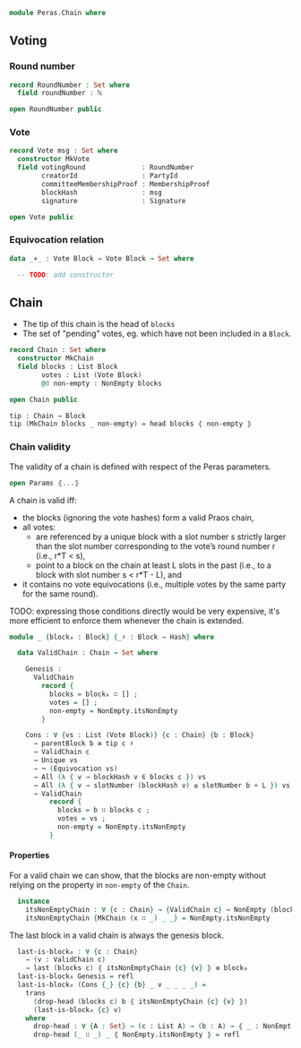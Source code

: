 ```agda
module Peras.Chain where
```

<!--
```agda
open import Data.Bool using (_∧_)
open import Data.Nat using (ℕ)

open import Peras.Crypto
open import Peras.Block
open import Peras.Params

open import Haskell.Prelude
```
-->

## Voting

### Round number

```agda
record RoundNumber : Set where
  field roundNumber : ℕ

open RoundNumber public
```

<!--
```agda
{-# COMPILE AGDA2HS RoundNumber deriving Eq #-}
```
-->

### Vote

```agda
record Vote msg : Set where
  constructor MkVote
  field votingRound              : RoundNumber
        creatorId                : PartyId
        committeeMembershipProof : MembershipProof
        blockHash                : msg
        signature                : Signature

open Vote public
```

<!--
```agda
{-# COMPILE AGDA2HS Vote deriving Eq #-}
```
-->

<!--
```agda
{-
toSignable : ∀{msg} → Vote msg -> ByteString
toSignable _ = emptyBS -- const ""
-}

{-
postulate
  makeVote : ∀{msg} → RoundNumber -> PartyId -> msg -> Vote msg
-}
```
-->

### Equivocation relation

```agda
data _∻_ : Vote Block → Vote Block → Set where

  -- TODO: add constructor
```
<!--
```agda
-- | A vote is valid if the committee-membership proof and the signature are valid.
{-
isValid : ∀{msg} → Vote msg -> Bool
isValid v@(vote _ (MkPartyId vkey) committeeMembershipProof _ signature) =
  isCommitteeMember vkey committeeMembershipProof
    ∧ verify vkey signature (toSignable v)
-}
```
-->

## Chain

 * The tip of this chain is the head of `blocks`
 * The set of "pending" votes, eg. which have not been included in a `Block`.

```agda
record Chain : Set where
  constructor MkChain
  field blocks : List Block
        votes : List (Vote Block)
        @0 non-empty : NonEmpty blocks

open Chain public
```

<!--
```agda
{-# COMPILE AGDA2HS Chain deriving Eq #-}
```
-->

```agda
tip : Chain → Block
tip (MkChain blocks _ non-empty) = head blocks ⦃ non-empty ⦄
```

<!--
```agda
{-# COMPILE AGDA2HS tip #-}
```
-->

### Chain validity

<!--
```agda
open import Data.List.Relation.Unary.Unique.Propositional {A = Vote Block}
open import Data.List.Relation.Unary.AllPairs.Core _∻_ renaming (AllPairs to Equivocation)
open import Relation.Nullary.Negation using (¬_)

open Block

open import Data.Nat using (_≤_; _∸_)
open import Data.List.Membership.Propositional using (_∈_)
```
-->
The validity of a chain is defined with respect of the Peras parameters.
```agda
open Params ⦃...⦄
```
A chain is valid iff:
  * the blocks (ignoring the vote hashes) form a valid Praos chain,
  * all votes:
    * are referenced by a unique block with a slot number $s$
      strictly larger than the slot number corresponding to the
      vote’s round number r (i.e., r*T < s),
    * point to a block on the chain at least L slots in the past
      (i.e., to a block with slot number s < r*T - L), and
  * it contains no vote equivocations (i.e., multiple votes by the
    same party for the same round).

TODO: expressing those conditions directly would be very expensive,
it's more efficient to enforce them whenever the chain is extended.

```agda
module _ {block₀ : Block} {_♯ : Block → Hash} where

  data ValidChain : Chain → Set where

    Genesis :
      ValidChain
        record {
          blocks = block₀ ∷ [] ;
          votes = [] ;
          non-empty = NonEmpty.itsNonEmpty
        }

    Cons : ∀ {vs : List (Vote Block)} {c : Chain} {b : Block}
      → parentBlock b ≡ tip c ♯
      → ValidChain c
      → Unique vs
      → ¬ (Equivocation vs)
      → All (λ { v → blockHash v ∈ blocks c }) vs
      → All (λ { v → slotNumber (blockHash v) ≤ slotNumber b ∸ L }) vs
      → ValidChain
          record {
            blocks = b ∷ blocks c ;
            votes = vs ;
            non-empty = NonEmpty.itsNonEmpty
          }
```

#### Properties

For a valid chain we can show, that the blocks are non-empty without relying on the
property in `non-empty` of the `Chain`.

```agda
  instance
    itsNonEmptyChain : ∀ {c : Chain} → {ValidChain c} → NonEmpty (blocks c)
    itsNonEmptyChain {MkChain (x ∷ _) _ _} = NonEmpty.itsNonEmpty
```

The last block in a valid chain is always the genesis block.

```agda
  last-is-block₀ : ∀ {c : Chain}
    → (v : ValidChain c)
    → last (blocks c) ⦃ itsNonEmptyChain {c} {v} ⦄ ≡ block₀
  last-is-block₀ Genesis = refl
  last-is-block₀ (Cons {_} {c} {b} _ v _ _ _ _) =
    trans
      (drop-head (blocks c) b ⦃ itsNonEmptyChain {c} {v} ⦄)
      (last-is-block₀ {c} v)
    where
      drop-head : ∀ {A : Set} → (c : List A) → (b : A) → ⦃ _ : NonEmpty c ⦄ → last (b ∷ c) ≡ last c
      drop-head (_ ∷ _) _ ⦃ NonEmpty.itsNonEmpty ⦄ = refl
```

<!--
```agda
-- | `foldl` does not exist in `Haskell.Prelude` so let's roll our own
-- but let's make it total.
foldl1Maybe : ∀ {a : Set} -> (a -> a -> a) -> List a -> Maybe a
foldl1Maybe f xs =
  foldl (λ m y -> Just (case m of λ where
                             Nothing -> y
                             (Just x)  -> f x y))
        Nothing xs

{-# COMPILE AGDA2HS foldl1Maybe #-}

open import Haskell.Prelude

instance
  postulate
    iBlockEq : Eq Block

-- {-# COMPILE AGDA2HS iBlockEq #-}

prefix : List Block -> List Block -> List Block -> List Block
prefix acc (x ∷ xs) (y ∷ ys) =
  if x == y
   then prefix (x ∷ acc) xs ys
   else reverse acc
prefix acc _ _ = reverse acc

{-# COMPILE AGDA2HS prefix #-}

commonPrefix : List Chain -> List Block
commonPrefix chains =
  case listPrefix of λ where
     Nothing -> []
     (Just bs) -> reverse bs
   where
     listPrefix : Maybe (List Block)
     listPrefix = foldl1Maybe (prefix []) (map (λ l -> reverse (blocks l)) chains)

{-# COMPILE AGDA2HS commonPrefix #-}

-- I wish I could prove that and translate it to a QC property in Haskell :)
-- commonPrefixEq : {t : Set } -> ⦃ eqt : Eq t ⦄ -> (c₁ c₂ : Chain t) -> (c₁ ≡ c₂) -> (commonPrefix (c₁ ∷ c₂ ∷ []) ≡ c₁)
-- commonPrefixEq = {!!}

{-
postulate
  verifyLeadershipProof : Block → Bool

  properlyLinked : Chain → Bool
  decreasingSlots : Chain → Bool
-}

{-
correctBlocks : Chain → Bool
correctBlocks (MkChain blocks _ _) =
  let bs = toList BlockO blocks
  in all verifyLeadershipProof bs
-}
```
-->
